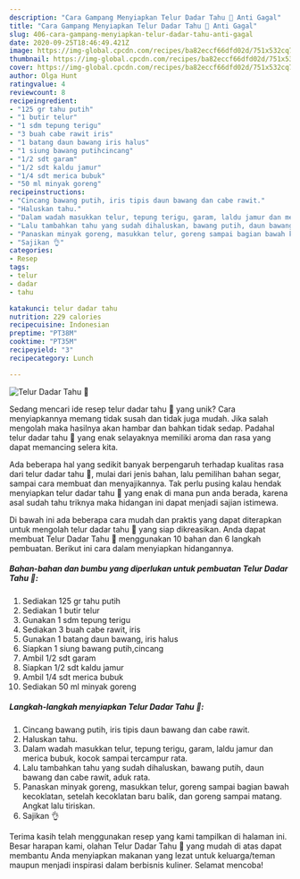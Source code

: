 ```yaml
---
description: "Cara Gampang Menyiapkan Telur Dadar Tahu 🍳 Anti Gagal"
title: "Cara Gampang Menyiapkan Telur Dadar Tahu 🍳 Anti Gagal"
slug: 406-cara-gampang-menyiapkan-telur-dadar-tahu-anti-gagal
date: 2020-09-25T18:46:49.421Z
image: https://img-global.cpcdn.com/recipes/ba82eccf66dfd02d/751x532cq70/telur-dadar-tahu-🍳-foto-resep-utama.jpg
thumbnail: https://img-global.cpcdn.com/recipes/ba82eccf66dfd02d/751x532cq70/telur-dadar-tahu-🍳-foto-resep-utama.jpg
cover: https://img-global.cpcdn.com/recipes/ba82eccf66dfd02d/751x532cq70/telur-dadar-tahu-🍳-foto-resep-utama.jpg
author: Olga Hunt
ratingvalue: 4
reviewcount: 8
recipeingredient:
- "125 gr tahu putih"
- "1 butir telur"
- "1 sdm tepung terigu"
- "3 buah cabe rawit iris"
- "1 batang daun bawang iris halus"
- "1 siung bawang putihcincang"
- "1/2 sdt garam"
- "1/2 sdt kaldu jamur"
- "1/4 sdt merica bubuk"
- "50 ml minyak goreng"
recipeinstructions:
- "Cincang bawang putih, iris tipis daun bawang dan cabe rawit."
- "Haluskan tahu."
- "Dalam wadah masukkan telur, tepung terigu, garam, laldu jamur dan merica bubuk, kocok sampai tercampur rata."
- "Lalu tambahkan tahu yang sudah dihaluskan, bawang putih, daun bawang dan cabe rawit, aduk rata."
- "Panaskan minyak goreng, masukkan telur, goreng sampai bagian bawah kecoklatan, setelah kecoklatan baru balik, dan goreng sampai matang. Angkat lalu tiriskan."
- "Sajikan 👌"
categories:
- Resep
tags:
- telur
- dadar
- tahu

katakunci: telur dadar tahu 
nutrition: 229 calories
recipecuisine: Indonesian
preptime: "PT38M"
cooktime: "PT35M"
recipeyield: "3"
recipecategory: Lunch

---
```



![Telur Dadar Tahu 🍳](https://img-global.cpcdn.com/recipes/ba82eccf66dfd02d/751x532cq70/telur-dadar-tahu-🍳-foto-resep-utama.jpg)

Sedang mencari ide resep telur dadar tahu 🍳 yang unik? Cara menyiapkannya memang tidak susah dan tidak juga mudah. Jika salah mengolah maka hasilnya akan hambar dan bahkan tidak sedap. Padahal telur dadar tahu 🍳 yang enak selayaknya memiliki aroma dan rasa yang dapat memancing selera kita.

Ada beberapa hal yang sedikit banyak berpengaruh terhadap kualitas rasa dari telur dadar tahu 🍳, mulai dari jenis bahan, lalu pemilihan bahan segar, sampai cara membuat dan menyajikannya. Tak perlu pusing kalau hendak menyiapkan telur dadar tahu 🍳 yang enak di mana pun anda berada, karena asal sudah tahu triknya maka hidangan ini dapat menjadi sajian istimewa.




Di bawah ini ada beberapa cara mudah dan praktis yang dapat diterapkan untuk mengolah telur dadar tahu 🍳 yang siap dikreasikan. Anda dapat membuat Telur Dadar Tahu 🍳 menggunakan 10 bahan dan 6 langkah pembuatan. Berikut ini cara dalam menyiapkan hidangannya.

<!--inarticleads1-->

##### Bahan-bahan dan bumbu yang diperlukan untuk pembuatan Telur Dadar Tahu 🍳:

1. Sediakan 125 gr tahu putih
1. Sediakan 1 butir telur
1. Gunakan 1 sdm tepung terigu
1. Sediakan 3 buah cabe rawit, iris
1. Gunakan 1 batang daun bawang, iris halus
1. Siapkan 1 siung bawang putih,cincang
1. Ambil 1/2 sdt garam
1. Siapkan 1/2 sdt kaldu jamur
1. Ambil 1/4 sdt merica bubuk
1. Sediakan 50 ml minyak goreng




<!--inarticleads2-->

##### Langkah-langkah menyiapkan Telur Dadar Tahu 🍳:

1. Cincang bawang putih, iris tipis daun bawang dan cabe rawit.
1. Haluskan tahu.
1. Dalam wadah masukkan telur, tepung terigu, garam, laldu jamur dan merica bubuk, kocok sampai tercampur rata.
1. Lalu tambahkan tahu yang sudah dihaluskan, bawang putih, daun bawang dan cabe rawit, aduk rata.
1. Panaskan minyak goreng, masukkan telur, goreng sampai bagian bawah kecoklatan, setelah kecoklatan baru balik, dan goreng sampai matang. Angkat lalu tiriskan.
1. Sajikan 👌




Terima kasih telah menggunakan resep yang kami tampilkan di halaman ini. Besar harapan kami, olahan Telur Dadar Tahu 🍳 yang mudah di atas dapat membantu Anda menyiapkan makanan yang lezat untuk keluarga/teman maupun menjadi inspirasi dalam berbisnis kuliner. Selamat mencoba!
